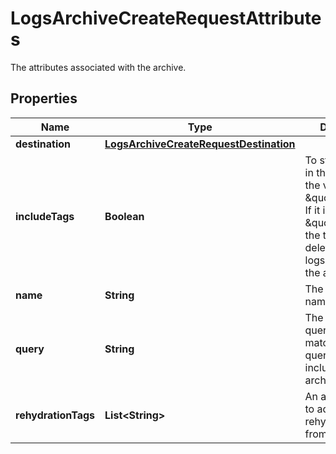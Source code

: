 

# LogsArchiveCreateRequestAttributes

The attributes associated with the archive.
## Properties

Name | Type | Description | Notes
------------ | ------------- | ------------- | -------------
**destination** | [**LogsArchiveCreateRequestDestination**](LogsArchiveCreateRequestDestination.md) |  | 
**includeTags** | **Boolean** | To store the tags in the archive, set the value \&quot;true\&quot;. If it is set to \&quot;false\&quot;, the tags will be deleted when the logs are sent to the archive. |  [optional]
**name** | **String** | The archive name. | 
**query** | **String** | The archive query/filter. Logs matching this query are included in the archive. | 
**rehydrationTags** | **List&lt;String&gt;** | An array of tags to add to rehydrated logs from an archive. |  [optional]



